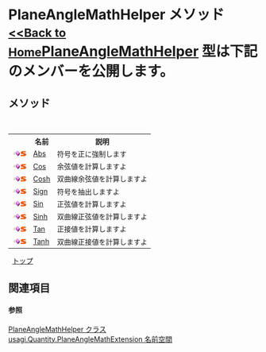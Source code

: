 # PlaneAngleMathHelper メソッド<small>[<<Back to Home](https://github.com/usagi/usagi.cs/blob/master/Help/Home.md)</small><a href="T_usagi_Quantity_PlaneAngleMathExtension_PlaneAngleMathHelper.md">PlaneAngleMathHelper</a> 型は下記のメンバーを公開します。


## メソッド
&nbsp;<table><tr><th></th><th>名前</th><th>説明</th></tr><tr><td>![Public メソッド](media/pubmethod.gif "Public メソッド")![静的メンバー](media/static.gif "静的メンバー")</td><td><a href="M_usagi_Quantity_PlaneAngleMathExtension_PlaneAngleMathHelper_Abs.md">Abs</a></td><td>
符号を正に強制します</td></tr><tr><td>![Public メソッド](media/pubmethod.gif "Public メソッド")![静的メンバー](media/static.gif "静的メンバー")</td><td><a href="M_usagi_Quantity_PlaneAngleMathExtension_PlaneAngleMathHelper_Cos.md">Cos</a></td><td>
余弦値を計算しますよ</td></tr><tr><td>![Public メソッド](media/pubmethod.gif "Public メソッド")![静的メンバー](media/static.gif "静的メンバー")</td><td><a href="M_usagi_Quantity_PlaneAngleMathExtension_PlaneAngleMathHelper_Cosh.md">Cosh</a></td><td>
双曲線余弦値を計算しますよ</td></tr><tr><td>![Public メソッド](media/pubmethod.gif "Public メソッド")![静的メンバー](media/static.gif "静的メンバー")</td><td><a href="M_usagi_Quantity_PlaneAngleMathExtension_PlaneAngleMathHelper_Sign.md">Sign</a></td><td>
符号を抽出しますよ</td></tr><tr><td>![Public メソッド](media/pubmethod.gif "Public メソッド")![静的メンバー](media/static.gif "静的メンバー")</td><td><a href="M_usagi_Quantity_PlaneAngleMathExtension_PlaneAngleMathHelper_Sin.md">Sin</a></td><td>
正弦値を計算しますよ</td></tr><tr><td>![Public メソッド](media/pubmethod.gif "Public メソッド")![静的メンバー](media/static.gif "静的メンバー")</td><td><a href="M_usagi_Quantity_PlaneAngleMathExtension_PlaneAngleMathHelper_Sinh.md">Sinh</a></td><td>
双曲線正弦値を計算しますよ</td></tr><tr><td>![Public メソッド](media/pubmethod.gif "Public メソッド")![静的メンバー](media/static.gif "静的メンバー")</td><td><a href="M_usagi_Quantity_PlaneAngleMathExtension_PlaneAngleMathHelper_Tan.md">Tan</a></td><td>
正接値を計算しますよ</td></tr><tr><td>![Public メソッド](media/pubmethod.gif "Public メソッド")![静的メンバー](media/static.gif "静的メンバー")</td><td><a href="M_usagi_Quantity_PlaneAngleMathExtension_PlaneAngleMathHelper_Tanh.md">Tanh</a></td><td>
双曲線正接値を計算しますよ</td></tr></table>&nbsp;
<a href="#planeanglemathhelper-メソッド">トップ</a>

## 関連項目


#### 参照
<a href="T_usagi_Quantity_PlaneAngleMathExtension_PlaneAngleMathHelper.md">PlaneAngleMathHelper クラス</a><br /><a href="N_usagi_Quantity_PlaneAngleMathExtension.md">usagi.Quantity.PlaneAngleMathExtension 名前空間</a><br />
